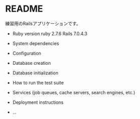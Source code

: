 # README

練習用のRailsアプリケーションです。

* Ruby version
ruby 2.7.6
Rails 7.0.4.3

* System dependencies

* Configuration

* Database creation

* Database initialization

* How to run the test suite

* Services (job queues, cache servers, search engines, etc.)

* Deployment instructions

* ...
